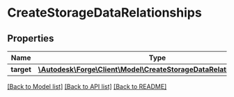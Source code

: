 # CreateStorageDataRelationships

## Properties
Name | Type | Description | Notes
------------ | ------------- | ------------- | -------------
**target** | [**\Autodesk\Forge\Client\Model\CreateStorageDataRelationshipsTarget**](CreateStorageDataRelationshipsTarget.md) |  | [optional] 

[[Back to Model list]](../README.md#documentation-for-models) [[Back to API list]](../README.md#documentation-for-api-endpoints) [[Back to README]](../README.md)


